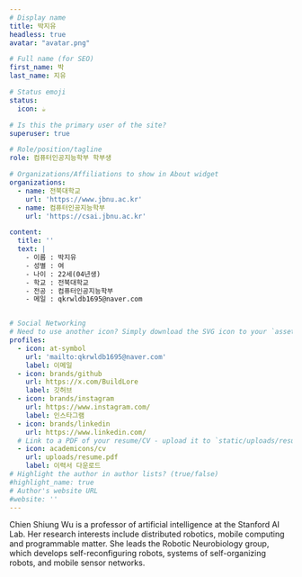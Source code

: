 ```yaml
---
# Display name
title: 박지유
headless: true 
avatar: "avatar.png"  

# Full name (for SEO)
first_name: 박
last_name: 지유

# Status emoji
status:
  icon: ☕️

# Is this the primary user of the site?
superuser: true

# Role/position/tagline
role: 컴퓨터인공지능학부 학부생

# Organizations/Affiliations to show in About widget
organizations:
  - name: 전북대학교
    url: 'https://www.jbnu.ac.kr'
  - name: 컴퓨터인공지능학부
    url: 'https://csai.jbnu.ac.kr'

content:
  title: ''
  text: |
    - 이름 : 박지유
    - 성별 : 여
    - 나이 : 22세(04년생)
    - 학교 : 전북대학교
    - 전공 : 컴퓨터인공지능학부
    - 메일 : qkrwldb1695@naver.com


# Social Networking
# Need to use another icon? Simply download the SVG icon to your `assets/media/icons/` folder.
profiles:
  - icon: at-symbol
    url: 'mailto:qkrwldb1695@naver.com'
    label: 이메일
  - icon: brands/github
    url: https://x.com/BuildLore
    label: 깃허브
  - icon: brands/instagram
    url: https://www.instagram.com/
    label: 인스타그램
  - icon: brands/linkedin
    url: https://www.linkedin.com/
  # Link to a PDF of your resume/CV - upload it to `static/uploads/resume.pdf`
  - icon: academicons/cv
    url: uploads/resume.pdf
    label: 이력서 다운로드
# Highlight the author in author lists? (true/false)
#highlight_name: true
# Author's website URL
#website: ''
---
```


Chien Shiung Wu is a professor of artificial intelligence at the Stanford AI Lab. Her research interests include
distributed robotics, mobile computing and programmable matter. She leads the Robotic Neurobiology group, which develops
self-reconfiguring robots, systems of self-organizing robots, and mobile sensor networks.

